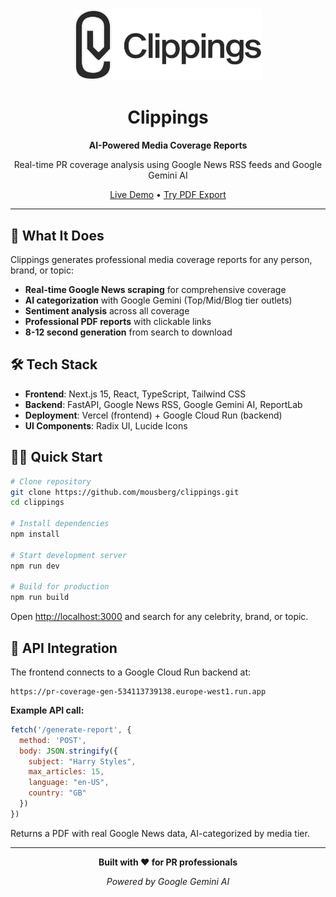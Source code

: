 <div align="center">

<img src="public/clippings-logo.svg" width="300" alt="Clippings Logo">

# Clippings
**AI-Powered Media Coverage Reports**

Real-time PR coverage analysis using Google News RSS feeds and Google Gemini AI

[Live Demo](https://getclippings.co) • [Try PDF Export](#-quick-start)

</div>

---

## 🚀 What It Does

Clippings generates professional media coverage reports for any person, brand, or topic:

- **Real-time Google News scraping** for comprehensive coverage
- **AI categorization** with Google Gemini (Top/Mid/Blog tier outlets)  
- **Sentiment analysis** across all coverage
- **Professional PDF reports** with clickable links
- **8-12 second generation** from search to download

## 🛠 Tech Stack

- **Frontend**: Next.js 15, React, TypeScript, Tailwind CSS
- **Backend**: FastAPI, Google News RSS, Google Gemini AI, ReportLab
- **Deployment**: Vercel (frontend) + Google Cloud Run (backend)
- **UI Components**: Radix UI, Lucide Icons

## 🏃‍♂️ Quick Start

```bash
# Clone repository
git clone https://github.com/mousberg/clippings.git
cd clippings

# Install dependencies
npm install

# Start development server
npm run dev

# Build for production  
npm run build
```

Open [http://localhost:3000](http://localhost:3000) and search for any celebrity, brand, or topic.

## 📡 API Integration

The frontend connects to a Google Cloud Run backend at:
```
https://pr-coverage-gen-534113739138.europe-west1.run.app
```

**Example API call:**
```javascript
fetch('/generate-report', {
  method: 'POST',
  body: JSON.stringify({
    subject: "Harry Styles",
    max_articles: 15,
    language: "en-US", 
    country: "GB"
  })
})
```

Returns a PDF with real Google News data, AI-categorized by media tier.

---

<div align="center">

**Built with ❤️ for PR professionals**

*Powered by Google Gemini AI*

</div>